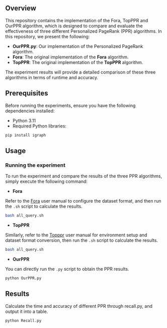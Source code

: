 



## Overview

This repository contains the implementation of the Fora, TopPPR and OurPPR algorithm, which is designed to compare and evaluate the effectiveness of three different Personalized PageRank (PPR) algorithms. In this repository, we present the following:

- **OurPPR.py**: Our implementation of the Personalized PageRank algorithm.
- **Fora**: The original implementation of the **Fora** algorithm.
- **TopPPR**: The original implementation of the **TopPPR** algorithm.

The experiment results will provide a detailed comparison of these three algorithms in terms of runtime and accuracy.

## Prerequisites

Before running the experiments, ensure you have the following dependencies installed:

- Python 3.11
- Required Python libraries:

```txt
pip install igraph
```

## Usage

### Running the experiment

To run the experiment and compare the results of the three PPR algorithms, simply execute the following command:


* **Fora**

Refer to the [Fora](https://github.com/wangsibovictor/fora) user manual to configure the dataset format, and then run the `.sh` script to calculate the results.
```bash
bash all_query.sh
```

* **TopPPR**

Similarly, refer to the [Topppr](https://github.com/wzskytop/TopPPR/tree/master) user manual for environment setup and dataset format conversion, then run the `.sh` script to calculate the results.

```bash
bash all_query.sh
```

* **OurPPR**

You can directly run the `.py` script to obtain the PPR results.

```bash
python OurPPR.py
```

## Results

Calculate the time and accuracy of different PPR through recall.py, and output it into a table.
```bash
python Recall.py
```